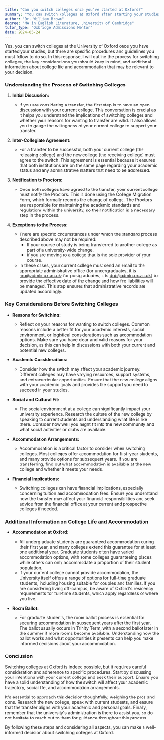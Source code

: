 ```yaml
---
title: "Can you switch colleges once you’ve started at Oxford?"
summary: "You can switch colleges at Oxford after starting your studies by following specific procedures and guidelines."
author: "Dr. William Brown"
degree: "MA in English Literature, University of Cambridge"
tutor_type: "Oxbridge Admissions Mentor"
date: 2024-05-24
---
```


Yes, you can switch colleges at the University of Oxford once you have started your studies, but there are specific procedures and guidelines you must follow to do so. In this response, I will outline the process for switching colleges, the key considerations you should keep in mind, and additional information about college life and accommodation that may be relevant to your decision.

### Understanding the Process of Switching Colleges

1. **Initial Discussion:**
   - If you are considering a transfer, the first step is to have an open discussion with your current college. This conversation is crucial as it helps you understand the implications of switching colleges and whether your reasons for wanting to transfer are valid. It also allows you to gauge the willingness of your current college to support your transfer.

2. **Inter-Collegiate Agreement:**
   - For a transfer to be successful, both your current college (the releasing college) and the new college (the receiving college) must agree to the switch. This agreement is essential because it ensures that both institutions are on the same page regarding your academic status and any administrative matters that need to be addressed.

3. **Notification to Proctors:**
   - Once both colleges have agreed to the transfer, your current college must notify the Proctors. This is done using the College Migration Form, which formally records the change of college. The Proctors are responsible for maintaining the academic standards and regulations within the university, so their notification is a necessary step in the process.

4. **Exceptions to the Process:**
   - There are specific circumstances under which the standard process described above may not be required:
     - If your course of study is being transferred to another college as part of a university-wide change.
     - If you are moving to a college that is the sole provider of your course.
   - In these cases, your current college must send an email to the appropriate administrative office (for undergraduates, it is aro@admin.ox.ac.uk; for postgraduates, it is dqt@admin.ox.ac.uk) to provide the effective date of the change and how fee liabilities will be managed. This step ensures that administrative records are updated accordingly.

### Key Considerations Before Switching Colleges

- **Reasons for Switching:**
  - Reflect on your reasons for wanting to switch colleges. Common reasons include a better fit for your academic interests, social environment, or logistical considerations such as accommodation options. Make sure you have clear and valid reasons for your decision, as this can help in discussions with both your current and potential new colleges.

- **Academic Considerations:**
  - Consider how the switch may affect your academic journey. Different colleges may have varying resources, support systems, and extracurricular opportunities. Ensure that the new college aligns with your academic goals and provides the support you need to succeed in your studies.

- **Social and Cultural Fit:**
  - The social environment at a college can significantly impact your university experience. Research the culture of the new college by speaking to current students and understanding what life is like there. Consider how well you might fit into the new community and what social activities or clubs are available.

- **Accommodation Arrangements:**
  - Accommodation is a critical factor to consider when switching colleges. Most colleges offer accommodation for first-year students, and many provide options for subsequent years. If you are transferring, find out what accommodation is available at the new college and whether it meets your needs. 

- **Financial Implications:**
  - Switching colleges can have financial implications, especially concerning tuition and accommodation fees. Ensure you understand how the transfer may affect your financial responsibilities and seek advice from the financial office at your current and prospective colleges if needed.

### Additional Information on College Life and Accommodation

- **Accommodation at Oxford:**
  - All undergraduate students are guaranteed accommodation during their first year, and many colleges extend this guarantee for at least one additional year. Graduate students often have varied accommodation options, with some colleges guaranteeing places while others can only accommodate a proportion of their student population.
  - If your current college cannot provide accommodation, the University itself offers a range of options for full-time graduate students, including housing suitable for couples and families. If you are considering living off-campus, be aware of Oxford's residency requirements for full-time students, which apply regardless of where you live.

- **Room Ballot:**
  - For graduate students, the room ballot process is essential for securing accommodation in subsequent years after the first year. The ballot usually occurs in Trinity Term, with a second ballot later in the summer if more rooms become available. Understanding how the ballot works and what opportunities it presents can help you make informed decisions about your accommodation.

### Conclusion

Switching colleges at Oxford is indeed possible, but it requires careful consideration and adherence to specific procedures. Start by discussing your intentions with your current college and seek their support. Ensure you have a solid understanding of how the switch will affect your academic trajectory, social life, and accommodation arrangements.

It's essential to approach this decision thoughtfully, weighing the pros and cons. Research the new college, speak with current students, and ensure that the transfer aligns with your academic and personal goals. Finally, remember that the university's administration is there to assist you, so do not hesitate to reach out to them for guidance throughout this process. 

By following these steps and considering all aspects, you can make a well-informed decision about switching colleges at Oxford.
    